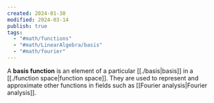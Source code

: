 ```yaml
---
created: 2024-01-30
modified: 2024-03-14
publish: true
tags:
  - "#math/functions"
  - "#math/LinearAlgebra/basis"
  - "#math/fourier"
---
```


A **basis function** is an element of a particular [[./basis|basis]] in a [[./function space|function space]]. They are used to represent and approximate other functions in fields such as [[Fourier analysis|Fourier analysis]].